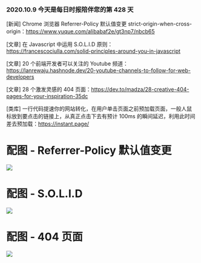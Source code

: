 ### 2020.10.9 今天是每日时报陪伴您的第 428 天

[新闻] Chrome 浏览器 Referrer-Policy 默认值变更 strict-origin-when-cross-origin：<https://www.yuque.com/alibabaf2e/gt3np7/nbcb65>

[文章] 在 Javascript 中运用 S.O.L.I.D 原则：<https://francescociulla.com/solid-principles-around-you-in-javascript>

[文章] 20 个前端开发者可以关注的 Youtube 频道：<https://lanrewaju.hashnode.dev/20-youtube-channels-to-follow-for-web-developers>

[文章] 28 个激发灵感的 404 页面：<https://dev.to/madza/28-creative-404-pages-for-your-inspiration-35dc>

[类库] 一行代码提速你的网站转化，在用户单击页面之前预加载页面，一般人鼠标放到要点击的链接上，从真正点击下去有预计 100ms 的瞬间延迟，利用此时间差去预加载：<https://instant.page/>

# 配图 - Referrer-Policy 默认值变更

![](http://qn.40zhe.com/zaobao/1601213378652-b28baf1f-1f04-47f4-bf9e-65a3b1d4d7d8.png)

# 配图 - S.O.L.I.D

![](http://qn.40zhe.com/zaobao/20201009123337.png)

# 配图 - 404 页面

![](http://qn.40zhe.com/zaobao/20201009123726.png)
